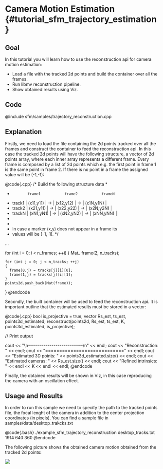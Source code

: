 Camera Motion Estimation {#tutorial_sfm_trajectory_estimation}
========================

Goal
----

In this tutorial you will learn how to use the reconstruction api for camera motion estimation:

-   Load a file with the tracked 2d points and build the container over all the frames.
-   Run libmv reconstruction pipeline.
-   Show obtained results using Viz.


Code
----

@include sfm/samples/trajectory_reconstruction.cpp

Explanation
-----------

Firstly, we need to load the file containing the 2d points tracked over all the frames and construct the container to feed the reconstruction api. In this case the tracked 2d points will have the following structure, a vector of 2d points array, where each inner array represents a different frame. Every frame is composed by a list of 2d points which e.g. the first point in frame 1 is the same point in frame 2. If there is no point in a frame the assigned value will be (-1,-1):

@code{.cpp}
  /* Build the following structure data
   *
   *            frame1           frame2           frameN
   *  track1 | (x11,y11) | -> | (x12,y12) | -> | (x1N,y1N) |
   *  track2 | (x21,y11) | -> | (x22,y22) | -> | (x2N,y2N) |
   *  trackN | (xN1,yN1) | -> | (xN2,yN2) | -> | (xNN,yNN) |
   *
   *
   *  In case a marker (x,y) does not appear in a frame its
   *  values will be (-1,-1).
   */

   ...

  for (int i = 0; i < n_frames; ++i)
  {
    Mat_<double> frame(2, n_tracks);

    for (int j = 0; j < n_tracks; ++j)
    {
      frame(0,j) = tracks[j][i][0];
      frame(1,j) = tracks[j][i][1];
    }
    points2d.push_back(Mat(frame));
  }
@endcode

Secondly, the built container will be used to feed the reconstruction api. It is important outline that the estimated results must be stored in a vector<Mat>:

@code{.cpp}
  bool is_projective = true;
  vector<Mat> Rs_est, ts_est, points3d_estimated;
  reconstruct(points2d, Rs_est, ts_est, K, points3d_estimated, is_projective);

  // Print output

  cout << "\n----------------------------\n" << endl;
  cout << "Reconstruction: " << endl;
  cout << "============================" << endl;
  cout << "Estimated 3D points: " << points3d_estimated.size() << endl;
  cout << "Estimated cameras: " << Rs_est.size() << endl;
  cout << "Refined intrinsics: " << endl << K << endl << endl;
@endcode

Finally, the obtained results will be shown in Viz, in this case reproducing the camera with an oscillation effect.

Usage and Results
-----------------

In order to run this sample we need to specify the path to the tracked points file, the focal lenght of the camera in addition to the center projection coordinates (in pixels). You can find a sample file in samples/data/desktop_trakcks.txt

@code{.bash}
  ./example_sfm_trajectory_reconstruction desktop_tracks.txt 1914 640 360
@endcode

The following picture shows the obtained camera motion obtained from the tracked 2d points:

![](pics/desktop_trajectory.png)